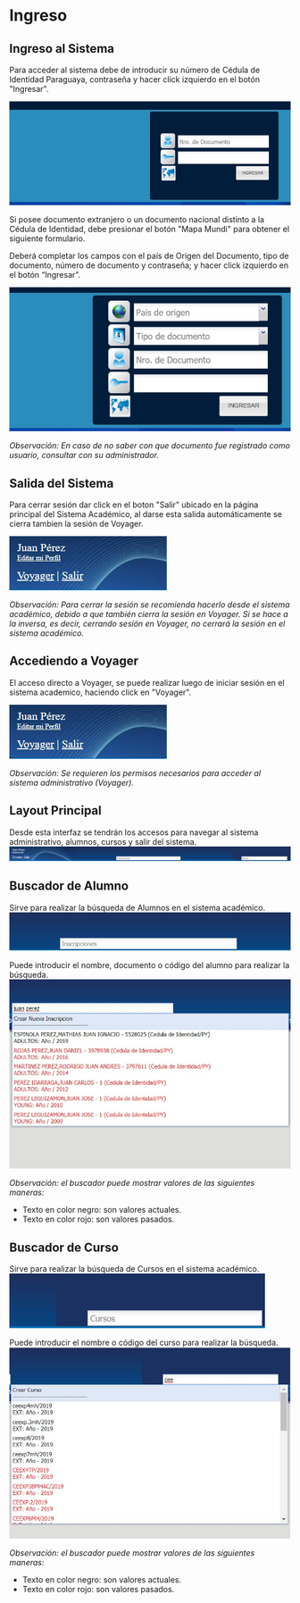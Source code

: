 # Ingreso

## Ingreso al Sistema
 
 Para acceder al sistema debe de introducir su número de Cédula de Identidad Paraguaya, contraseña y hacer click izquierdo en el botón "Ingresar".

  ![Inicio de sesión](./img/loginCI.jpg)

 Si posee documento extranjero o un documento nacional distinto a la Cédula de Identidad, debe presionar el botón "Mapa Mundi" para obtener el siguiente formulario.
 
 Deberá completar los campos con el país de Origen del Documento, tipo de documento, número de documento y contraseña;  y hacer click izquierdo en el botón “Ingresar”.
 
 ![Inicio de sesión](./img/loginExtranjero.jpg)
 
 _Observación: En caso de no saber con que documento fue registrado como usuario, consultar con su administrador._

## Salida del Sistema

Para cerrar sesión dar click en el boton "Salir" ubicado en la página principal del Sistema Académico, al darse esta salida automáticamente se cierra tambien la sesión de Voyager.

![ Logout ](./img/arribaIzq.jpg)

_Observación: Para cerrar la sesión se recomienda hacerlo desde el sistema académico, debido a que también cierra la sesión en Voyager. Si se hace a la inversa, es decir, cerrando sesión en Voyager, no cerrará la sesión en el sistema académico._

## Accediendo a Voyager

El acceso directo a Voyager, se puede realizar luego de iniciar sesión en el sistema academico, haciendo click en "Voyager".

![ Voyager ](./img/arribaIzq.jpg)

_Observación: Se requieren los permisos necesarios para acceder al sistema administrativo (Voyager)._

##  Layout Principal
  Desde esta interfaz se tendrán los accesos para navegar al sistema administrativo, alumnos, cursos y salir del sistema.
![ Voyager ](./img/cabecera.jpg)

## Buscador de Alumno
Sirve para realizar la búsqueda de Alumnos en el sistema académico.
![ Voyager ](./img/arribaCentro.jpg)

Puede introducir el nombre, documento o código del alumno para realizar la búsqueda.
![ Voyager ](./img/arribaCentroBuscado.jpg)

_Observación: el buscador puede mostrar valores de las siguientes maneras:_

* Texto en color negro: son valores actuales.
* Texto en color rojo: son valores pasados.

## Buscador de Curso
Sirve para realizar la búsqueda de Cursos en el sistema académico.
![ Voyager ](./img/arribaDerecha.jpg)

Puede introducir el nombre o código del curso para realizar la búsqueda.
![ Voyager ](./img/arribaDerechaMuestra.jpg)

_Observación: el buscador puede mostrar valores de las siguientes maneras:_

* Texto en color negro: son valores actuales.
* Texto en color rojo: son valores pasados.
